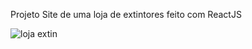 Projeto Site de uma loja de extintores feito com ReactJS

![loja extin](https://user-images.githubusercontent.com/57547112/89594565-8c28d880-d828-11ea-8495-c57e02f8191b.png)

